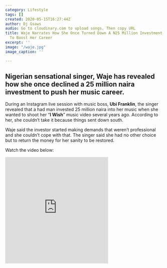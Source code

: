 ```yaml
---
category: Lifestyle
tags: []
created: 2020-05-15T16:27:44Z
author: Dj Gsaws
audio: Go to cloudinary.com to upload songs. Then copy URL
title: Waje Narrates How She Once Turned Down A N25 Million Investment Deal Meant
  To Boost Her Career
excerpt: ''
image: "/waje.jpg"
image_caption: ''

---
```

## **Nigerian sensational singer, Waje has revealed how she once declined a 25 million naira investment to push her music career.**

During an Instagram live session with music boss, **Ubi Franklin**, the singer revealed that a had man invested 25 million naira into her music when she wanted to shoot her “**I Wish**” music video several years ago. According to her, she couldn’t take it because things sent down south.

Waje said the investor started making demands that weren’t professional and she couldn’t cope with that. The singer said she had no other choice but to return the money for her sanity to be restored.

Watch the video below:

<iframe width="328" height="340" src="https://www.youtube.com/embed/b5pa__IRwmA" frameborder="0" allow="accelerometer; autoplay; encrypted-media; gyroscope; picture-in-picture" allowfullscreen></iframe>